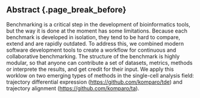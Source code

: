 ## Abstract {.page_break_before}

Benchmarking is a critical step in the development of bioinformatics tools, but the way it is done at the moment has some limitations. Because each benchmark is developed in isolation, they tend to be hard to compare, extend and are rapidly outdated. To address this, we combined modern software development tools to create a workflow for continuous and collaborative benchmarking. The structure of the benchmark is highly modular, so that anyone can contribute a set of datasets, metrics, methods or interprete the results, and get credit for their input. We apply this worklow on two emerging types of methods in the single-cell analysis field: trajectory differential expression (https://github.com/komparo/tde) and trajectory alignment (https://github.com/komparo/ta).
